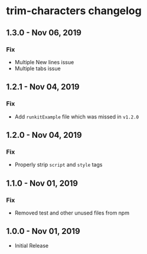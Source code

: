 # trim-characters changelog

## 1.3.0 - Nov 06, 2019

### Fix

- Multiple New lines issue
- Multiple tabs issue

## 1.2.1 - Nov 04, 2019

### Fix

- Add `runkitExample` file which was missed in `v1.2.0`

## 1.2.0 - Nov 04, 2019

### Fix

- Properly strip `script` and `style` tags

## 1.1.0 - Nov 01, 2019

### Fix

- Removed test and other unused files from npm

## 1.0.0 - Nov 01, 2019

- Initial Release

